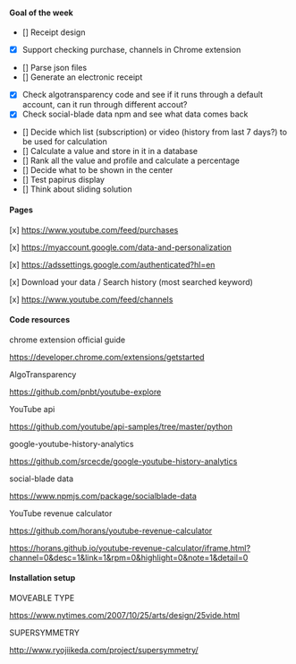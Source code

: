 #### Goal of the week

- [] Receipt design
- [x] Support checking purchase, channels in Chrome extension
- [] Parse json files
- [] Generate an electronic receipt
- [x] Check algotransparency code and see if it runs through a default account, can it run through different accout?
- [x] Check social-blade data npm and see what data comes back
- [] Decide which list (subscription) or video (history from last 7 days?) to be used for calculation
- [] Calculate a value and store in it in a database
- [] Rank all the value and profile and calculate a percentage
- [] Decide what to be shown in the center 
- [] Test papirus display
- [] Think about sliding solution

#### Pages

[x] https://www.youtube.com/feed/purchases

[x] https://myaccount.google.com/data-and-personalization

[x] https://adssettings.google.com/authenticated?hl=en 

[x] Download your data / Search history (most searched keyword)

[x] https://www.youtube.com/feed/channels 

#### Code resources

chrome extension official guide

https://developer.chrome.com/extensions/getstarted

AlgoTransparency

https://github.com/pnbt/youtube-explore

YouTube api

https://github.com/youtube/api-samples/tree/master/python

google-youtube-history-analytics

https://github.com/srcecde/google-youtube-history-analytics

social-blade data

https://www.npmjs.com/package/socialblade-data

YouTube revenue calculator

https://github.com/horans/youtube-revenue-calculator

https://horans.github.io/youtube-revenue-calculator/iframe.html?channel=0&desc=1&link=1&rpm=0&highlight=0&note=1&detail=0

#### Installation setup

MOVEABLE TYPE 

https://www.nytimes.com/2007/10/25/arts/design/25vide.html

SUPERSYMMETRY

http://www.ryojiikeda.com/project/supersymmetry/
